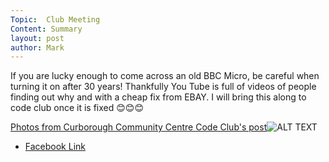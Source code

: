 ```yaml
---
Topic:  Club Meeting
Content: Summary
layout: post
author: Mark
---
```

If you are lucky enough to come across an old BBC Micro, be careful when turning it on after 30 years! Thankfully You Tube is full of videos of people finding out why and with a cheap fix from EBAY. I will bring this along to code club once it is fixed 😊😊😊

[Photos from Curborough Community Centre Code Club's post](https://www.facebook.com/1481985248595237/posts/1983723435088080/)![ALT TEXT](https://scontent.fbhx6-1.fna.fbcdn.net/v/t1.6435-9/56236169_1983721638421593_8077001564260139008_n.jpg?_nc_cat=103&ccb=1-7&_nc_sid=dd63ad&_nc_ohc=THNNiwnlVO4AX8SwU0u&_nc_ht=scontent.fbhx6-1.fna&edm=AKK4YLsEAAAA&oh=00_AfAxFkc9OElHB4LC_Yhmel-ZJsij5rYIUBPS1g4XB6kLew&oe=654E2A9E)

* [Facebook Link](https://www.facebook.com/1481985248595237/posts/1983723435088080/)


